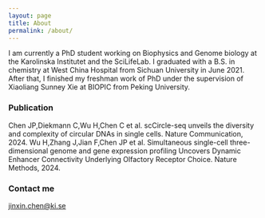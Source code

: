 ```yaml
---
layout: page
title: About
permalink: /about/
---
```


I am currently a PhD student working on Biophysics and Genome biology at the Karolinska Institutet and the SciLifeLab. I graduated with a B.S. in chemistry at West China Hospital from Sichuan University in June 2021. After that, I finished my freshman work of PhD under the supervision of Xiaoliang Sunney Xie at BIOPIC from Peking University.

### Publication

Chen JP,Diekmann C,Wu H,Chen C et al. scCircle-seq unveils the diversity and complexity of circular DNAs in single cells. Nature Communication, 2024.
Wu H,Zhang J,Jian F,Chen JP et al. Simultaneous single-cell three-dimensional genome and gene expression profiling Uncovers Dynamic Enhancer Connectivity Underlying Olfactory Receptor Choice. Nature Methods, 2024.

### Contact me

[jinxin.chen@ki.se](jinxin.chen@ki.se)
